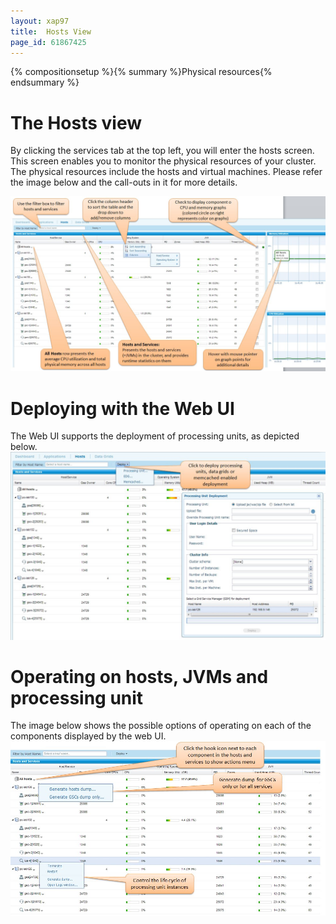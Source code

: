 ```yaml
---
layout: xap97
title:  Hosts View
page_id: 61867425
---
```


{% compositionsetup %}{% summary %}Physical resources{% endsummary %}

# The Hosts view

By clicking the services tab at the top left, you will enter the hosts screen. This screen enables you to monitor the physical resources of your cluster. The physical resources include the hosts and virtual machines. Please refer the image below and the call-outs in it for more details.

![hosts1.jpg](/attachment_files/hosts1.jpg)

# Deploying with the Web UI

The Web UI supports the deployment of processing units, as depicted below.
![hosts_deployment.jpg](/attachment_files/hosts_deployment.jpg)

# Operating on hosts, JVMs and processing unit

The image below shows the possible options of operating on each of the components displayed by the web UI.
![hosts_actions.jpg](/attachment_files/hosts_actions.jpg)

